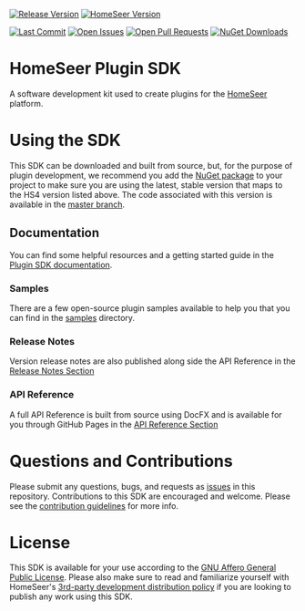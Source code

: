 [![Release Version][release-badge]][nuget-package-url]
[![HomeSeer Version][hs-version-badge]][hs-version-url]

[![Last Commit][maintained-badge]][commits-url]
[![Open Issues][open-issues]][issues-url]
[![Open Pull Requests][open-pull-requests]][pull-requests-url]
[![NuGet Downloads][nuget-downloads]][nuget-package-url]


# HomeSeer Plugin SDK
A software development kit used to create plugins for the [HomeSeer][homeseer-url] platform.

# Using the SDK
This SDK can be downloaded and built from source, but, for the purpose of plugin development, we recommend you add the [NuGet package][nuget-package-url] to your project to make sure you are using the latest, stable version that maps to the HS4 version listed above.  The code associated with this version is available in the [master branch][master-branch].

## Documentation
You can find some helpful resources and a getting started guide in the [Plugin SDK documentation][plugin-sdk-docs].

### Samples
There are a few open-source plugin samples available to help you that you can find in the [samples](./samples) directory.

### Release Notes
Version release notes are also published along side the API Reference in the [Release Notes Section][release-notes-url]

### API Reference
A full API Reference is built from source using DocFX and is available for you through GitHub Pages in the [API Reference Section][api-reference-url]

# Questions and Contributions
Please submit any questions, bugs, and requests as [issues][issues-url] in this repository.  Contributions to this SDK are encouraged and welcome.  Please see the [contribution guidelines](./CONTRIBUTION_GUIDELINES.md) for more info.

# License
This SDK is available for your use according to the [GNU Affero General Public License][license-url]. Please also make sure to read and familiarize yourself with HomeSeer's [3rd-party development distribution policy][distribution-policy] if you are looking to publish any work using this SDK.

<!-- Images & Badges -->

[release-badge]: https://img.shields.io/nuget/v/HomeSeer-PluginSDK
[hs-version-badge]: https://img.shields.io/badge/Works%20With-HS4.2.20.0%2B-blue
[maintained-badge]: https://img.shields.io/github/last-commit/HomeSeer/Plugin-SDK
[hs-logo]: http://homeseer.com/images/HS4/hs4-64.png
[nuget-downloads]: https://img.shields.io/nuget/dt/HomeSeer-PluginSDK
[open-issues]: https://img.shields.io/github/issues-raw/HomeSeer/Plugin-SDK
[open-pull-requests]: https://img.shields.io/github/issues-pr-raw/HomeSeer/Plugin-SDK

<!-- URLs -->
[hs-version-url]: https://homeseer.com/
[distribution-policy]: https://homeseer.com/3rd-party-development-distribution-policy/
[homeseer-url]: https://homeseer.com/
[plugin-sdk-docs]: https://docs.homeseer.com/hspi/
[nuget-package-url]: https://www.nuget.org/packages/HomeSeer-PluginSDK/
[issues-url]: https://github.com/HomeSeer/Plugin-SDK/issues
[pull-requests-url]: https://github.com/HomeSeer/Plugin-SDK/pulls
[commits-url]: https://github.com/HomeSeer/Plugin-SDK/commits/master
[license-url]: https://www.gnu.org/licenses/agpl-3.0.en.html
[master-branch]: https://github.com/HomeSeer/Plugin-SDK/tree/master
[dev-branch]: https://github.com/HomeSeer/Plugin-SDK/tree/dev
[api-reference-url]: https://homeseer.github.io/Plugin-SDK-Docs/api/index.html
[release-notes-url]: https://homeseer.github.io/Plugin-SDK-Docs/release_notes/index.html
